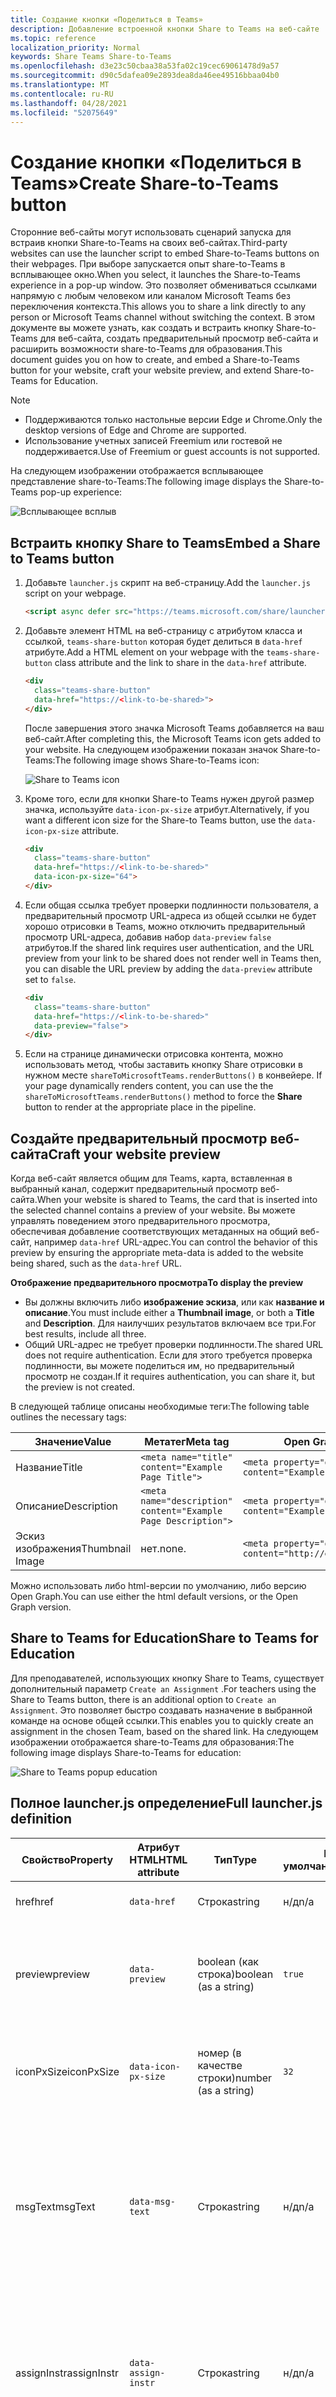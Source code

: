 ```yaml
---
title: Создание кнопки «Поделиться в Teams»
description: Добавление встроенной кнопки Share to Teams на веб-сайте
ms.topic: reference
localization_priority: Normal
keywords: Share Teams Share-to-Teams
ms.openlocfilehash: d3e23c50cbaa38a53fa02c19cec69061478d9a57
ms.sourcegitcommit: d90c5dafea09e2893dea8da46ee49516bbaa04b0
ms.translationtype: MT
ms.contentlocale: ru-RU
ms.lasthandoff: 04/28/2021
ms.locfileid: "52075649"
---
```

# <a name="create-share-to-teams-button"></a><span data-ttu-id="efd3b-104">Создание кнопки «Поделиться в Teams»</span><span class="sxs-lookup"><span data-stu-id="efd3b-104">Create Share-to-Teams button</span></span>

<span data-ttu-id="efd3b-105">Сторонние веб-сайты могут использовать сценарий запуска для встраив кнопки Share-to-Teams на своих веб-сайтах.</span><span class="sxs-lookup"><span data-stu-id="efd3b-105">Third-party websites can use the launcher script to embed Share-to-Teams buttons on their webpages.</span></span> <span data-ttu-id="efd3b-106">При выборе запускается опыт share-to-Teams в всплывающее окно.</span><span class="sxs-lookup"><span data-stu-id="efd3b-106">When you select, it launches the Share-to-Teams experience in a pop-up window.</span></span> <span data-ttu-id="efd3b-107">Это позволяет обмениваться ссылками напрямую с любым человеком или каналом Microsoft Teams без переключения контекста.</span><span class="sxs-lookup"><span data-stu-id="efd3b-107">This allows you to share a link directly to any person or Microsoft Teams channel without switching the context.</span></span> <span data-ttu-id="efd3b-108">В этом документе вы можете узнать, как создать и встраить кнопку Share-to-Teams для веб-сайта, создать предварительный просмотр веб-сайта и расширить возможности share-to-Teams для образования.</span><span class="sxs-lookup"><span data-stu-id="efd3b-108">This document guides you on how to create, and embed a Share-to-Teams button for your website, craft your website preview, and extend Share-to-Teams for Education.</span></span>

> [!NOTE]
> * <span data-ttu-id="efd3b-109">Поддерживаются только настольные версии Edge и Chrome.</span><span class="sxs-lookup"><span data-stu-id="efd3b-109">Only the desktop versions of Edge and Chrome are supported.</span></span>
> * <span data-ttu-id="efd3b-110">Использование учетных записей Freemium или гостевой не поддерживается.</span><span class="sxs-lookup"><span data-stu-id="efd3b-110">Use of Freemium or guest accounts is not supported.</span></span>  

<span data-ttu-id="efd3b-111">На следующем изображении отображается всплывающее представление share-to-Teams:</span><span class="sxs-lookup"><span data-stu-id="efd3b-111">The following image displays the Share-to-Teams pop-up experience:</span></span>

![Всплывающее всплыв](~/assets/images/share-to-teams-popup.png)

## <a name="embed-a-share-to-teams-button"></a><span data-ttu-id="efd3b-113">Встраить кнопку Share to Teams</span><span class="sxs-lookup"><span data-stu-id="efd3b-113">Embed a Share to Teams button</span></span>

1. <span data-ttu-id="efd3b-114">Добавьте `launcher.js` скрипт на веб-страницу.</span><span class="sxs-lookup"><span data-stu-id="efd3b-114">Add the `launcher.js` script on your webpage.</span></span>

    ```html
    <script async defer src="https://teams.microsoft.com/share/launcher.js"></script>
    ```

1. <span data-ttu-id="efd3b-115">Добавьте элемент HTML на веб-страницу с атрибутом класса и ссылкой, `teams-share-button` которая будет делиться в `data-href` атрибуте.</span><span class="sxs-lookup"><span data-stu-id="efd3b-115">Add a HTML element on your webpage with the `teams-share-button` class attribute and the link to share in the `data-href` attribute.</span></span>

    ```html
    <div
      class="teams-share-button"
      data-href="https://<link-to-be-shared>">
    </div>
    ```

    <span data-ttu-id="efd3b-116">После завершения этого значка Microsoft Teams добавляется на ваш веб-сайт.</span><span class="sxs-lookup"><span data-stu-id="efd3b-116">After completing this, the Microsoft Teams icon gets added to your website.</span></span> <span data-ttu-id="efd3b-117">На следующем изображении показан значок Share-to-Teams:</span><span class="sxs-lookup"><span data-stu-id="efd3b-117">The following image shows Share-to-Teams icon:</span></span>

    ![Share to Teams icon](~/assets/icons/share-to-teams-icon.png)

1. <span data-ttu-id="efd3b-119">Кроме того, если для кнопки Share-to Teams нужен другой размер значка, используйте `data-icon-px-size` атрибут.</span><span class="sxs-lookup"><span data-stu-id="efd3b-119">Alternatively, if you want a different icon size for the Share-to Teams button, use the `data-icon-px-size` attribute.</span></span>

    ```html
    <div
      class="teams-share-button"
      data-href="https://<link-to-be-shared>"
      data-icon-px-size="64">
    </div>
    ```
1. <span data-ttu-id="efd3b-120">Если общая ссылка требует проверки подлинности пользователя, а предварительный просмотр URL-адреса из общей ссылки не будет хорошо отрисовки в Teams, можно отключить предварительный просмотр URL-адреса, добавив набор `data-preview` `false` атрибутов.</span><span class="sxs-lookup"><span data-stu-id="efd3b-120">If the shared link requires user authentication, and the URL preview from your link to be shared does not render well in Teams then, you can disable the URL preview by adding the `data-preview` attribute set to `false`.</span></span>

    ```html
    <div
      class="teams-share-button"
      data-href="https://<link-to-be-shared>"
      data-preview="false">
    </div>
    ```

1. <span data-ttu-id="efd3b-121">Если на странице динамически отрисовка контента, можно использовать метод, чтобы заставить кнопку Share отрисовки в нужном месте `shareToMicrosoftTeams.renderButtons()` в конвейере. </span><span class="sxs-lookup"><span data-stu-id="efd3b-121">If your page dynamically renders content, you can use the the `shareToMicrosoftTeams.renderButtons()` method to force the **Share** button to render at the appropriate place in the pipeline.</span></span>

## <a name="craft-your-website-preview"></a><span data-ttu-id="efd3b-122">Создайте предварительный просмотр веб-сайта</span><span class="sxs-lookup"><span data-stu-id="efd3b-122">Craft your website preview</span></span>

<span data-ttu-id="efd3b-123">Когда веб-сайт является общим для Teams, карта, вставленная в выбранный канал, содержит предварительный просмотр веб-сайта.</span><span class="sxs-lookup"><span data-stu-id="efd3b-123">When your website is shared to Teams, the card that is inserted into the selected channel contains a preview of your website.</span></span> <span data-ttu-id="efd3b-124">Вы можете управлять поведением этого предварительного просмотра, обеспечивая добавление соответствующих метаданных на общий веб-сайт, например `data-href` URL-адрес.</span><span class="sxs-lookup"><span data-stu-id="efd3b-124">You can control the behavior of this preview by ensuring the appropriate meta-data is added to the website being shared, such as the `data-href` URL.</span></span>  

<span data-ttu-id="efd3b-125">**Отображение предварительного просмотра**</span><span class="sxs-lookup"><span data-stu-id="efd3b-125">**To display the preview**</span></span>

* <span data-ttu-id="efd3b-126">Вы должны включить либо **изображение эскиза**, или как **название и** **описание**.</span><span class="sxs-lookup"><span data-stu-id="efd3b-126">You must include either a **Thumbnail image**, or both a **Title** and **Description**.</span></span> <span data-ttu-id="efd3b-127">Для наилучших результатов включаем все три.</span><span class="sxs-lookup"><span data-stu-id="efd3b-127">For best results, include all three.</span></span>
* <span data-ttu-id="efd3b-128">Общий URL-адрес не требует проверки подлинности.</span><span class="sxs-lookup"><span data-stu-id="efd3b-128">The shared URL does not require authentication.</span></span> <span data-ttu-id="efd3b-129">Если для этого требуется проверка подлинности, вы можете поделиться им, но предварительный просмотр не создан.</span><span class="sxs-lookup"><span data-stu-id="efd3b-129">If it requires authentication, you can share it, but the preview is not created.</span></span>

<span data-ttu-id="efd3b-130">В следующей таблице описаны необходимые теги:</span><span class="sxs-lookup"><span data-stu-id="efd3b-130">The following table outlines the necessary tags:</span></span>

|<span data-ttu-id="efd3b-131">Значение</span><span class="sxs-lookup"><span data-stu-id="efd3b-131">Value</span></span>|<span data-ttu-id="efd3b-132">Метатег</span><span class="sxs-lookup"><span data-stu-id="efd3b-132">Meta tag</span></span>| <span data-ttu-id="efd3b-133">Open Graph</span><span class="sxs-lookup"><span data-stu-id="efd3b-133">Open Graph</span></span>|
|----|----|----|
|<span data-ttu-id="efd3b-134">Название</span><span class="sxs-lookup"><span data-stu-id="efd3b-134">Title</span></span>|`<meta name="title" content="Example Page Title">`|`<meta property="og:title" content="Example Page Title">`|
|<span data-ttu-id="efd3b-135">Описание</span><span class="sxs-lookup"><span data-stu-id="efd3b-135">Description</span></span>|`<meta name="description" content="Example Page Description">`|`<meta property="og:description" content="Example Page Description">`|
|<span data-ttu-id="efd3b-136">Эскиз изображения</span><span class="sxs-lookup"><span data-stu-id="efd3b-136">Thumbnail Image</span></span>| <span data-ttu-id="efd3b-137">нет.</span><span class="sxs-lookup"><span data-stu-id="efd3b-137">none.</span></span> |`<meta property="og:image" content="http://example.com/image.jpg">`|

<span data-ttu-id="efd3b-138">Можно использовать либо html-версии по умолчанию, либо версию Open Graph.</span><span class="sxs-lookup"><span data-stu-id="efd3b-138">You can use either the html default versions, or the Open Graph version.</span></span>

## <a name="share-to-teams-for-education"></a><span data-ttu-id="efd3b-139">Share to Teams for Education</span><span class="sxs-lookup"><span data-stu-id="efd3b-139">Share to Teams for Education</span></span>

<span data-ttu-id="efd3b-140">Для преподавателей, использующих кнопку Share to Teams, существует дополнительный параметр `Create an Assignment` .</span><span class="sxs-lookup"><span data-stu-id="efd3b-140">For teachers using the Share to Teams button, there is an additional option to `Create an Assignment`.</span></span> <span data-ttu-id="efd3b-141">Это позволяет быстро создавать назначение в выбранной команде на основе общей ссылки.</span><span class="sxs-lookup"><span data-stu-id="efd3b-141">This enables you to quickly create an assignment in the chosen Team, based on the shared link.</span></span> <span data-ttu-id="efd3b-142">На следующем изображении отображается share-to-Teams для образования:</span><span class="sxs-lookup"><span data-stu-id="efd3b-142">The following image displays Share-to-Teams for education:</span></span> 

![Share to Teams popup education](~/assets/images/share-to-teams-popup-edu.png)

## <a name="full-launcherjs-definition"></a><span data-ttu-id="efd3b-144">Полное launcher.js определение</span><span class="sxs-lookup"><span data-stu-id="efd3b-144">Full launcher.js definition</span></span>

| <span data-ttu-id="efd3b-145">Свойство</span><span class="sxs-lookup"><span data-stu-id="efd3b-145">Property</span></span> | <span data-ttu-id="efd3b-146">Атрибут HTML</span><span class="sxs-lookup"><span data-stu-id="efd3b-146">HTML attribute</span></span> | <span data-ttu-id="efd3b-147">Тип</span><span class="sxs-lookup"><span data-stu-id="efd3b-147">Type</span></span> | <span data-ttu-id="efd3b-148">По умолчанию</span><span class="sxs-lookup"><span data-stu-id="efd3b-148">Default</span></span> | <span data-ttu-id="efd3b-149">Описание</span><span class="sxs-lookup"><span data-stu-id="efd3b-149">Description</span></span> |
| -------------- | ---------------------- | --------------------- | ------- | ---------------------------------------------------------------------- |
| <span data-ttu-id="efd3b-150">href</span><span class="sxs-lookup"><span data-stu-id="efd3b-150">href</span></span> | `data-href` | <span data-ttu-id="efd3b-151">Строка</span><span class="sxs-lookup"><span data-stu-id="efd3b-151">string</span></span> | <span data-ttu-id="efd3b-152">н/д</span><span class="sxs-lookup"><span data-stu-id="efd3b-152">n/a</span></span> | <span data-ttu-id="efd3b-153">Href контента для обмена.</span><span class="sxs-lookup"><span data-stu-id="efd3b-153">The href of the content to share.</span></span> |
| <span data-ttu-id="efd3b-154">preview</span><span class="sxs-lookup"><span data-stu-id="efd3b-154">preview</span></span> | `data-preview` | <span data-ttu-id="efd3b-155">boolean (как строка)</span><span class="sxs-lookup"><span data-stu-id="efd3b-155">boolean (as a string)</span></span> | `true` | <span data-ttu-id="efd3b-156">Следует ли показывать предварительный просмотр контента для обмена.</span><span class="sxs-lookup"><span data-stu-id="efd3b-156">Whether or not to show a preview of the content to share.</span></span> |
| <span data-ttu-id="efd3b-157">iconPxSize</span><span class="sxs-lookup"><span data-stu-id="efd3b-157">iconPxSize</span></span> | `data-icon-px-size` | <span data-ttu-id="efd3b-158">номер (в качестве строки)</span><span class="sxs-lookup"><span data-stu-id="efd3b-158">number (as a string)</span></span> | `32` | <span data-ttu-id="efd3b-159">Размер пикселей кнопки Share-to-Teams для отрисовки.</span><span class="sxs-lookup"><span data-stu-id="efd3b-159">The size in pixels of the Share-to-Teams button to render.</span></span> |
| <span data-ttu-id="efd3b-160">msgText</span><span class="sxs-lookup"><span data-stu-id="efd3b-160">msgText</span></span> | `data-msg-text` | <span data-ttu-id="efd3b-161">Строка</span><span class="sxs-lookup"><span data-stu-id="efd3b-161">string</span></span> | <span data-ttu-id="efd3b-162">н/д</span><span class="sxs-lookup"><span data-stu-id="efd3b-162">n/a</span></span> | <span data-ttu-id="efd3b-163">Текст по умолчанию должен быть вставлен перед ссылкой в поле для составить сообщение.</span><span class="sxs-lookup"><span data-stu-id="efd3b-163">Default Text to be inserted before the link in the message compose box.</span></span> <span data-ttu-id="efd3b-164">Максимальное число символов — 200.</span><span class="sxs-lookup"><span data-stu-id="efd3b-164">Maximum number of characters is 200.</span></span> |
| <span data-ttu-id="efd3b-165">assignInstr</span><span class="sxs-lookup"><span data-stu-id="efd3b-165">assignInstr</span></span> | `data-assign-instr` | <span data-ttu-id="efd3b-166">Строка</span><span class="sxs-lookup"><span data-stu-id="efd3b-166">string</span></span> | <span data-ttu-id="efd3b-167">н/д</span><span class="sxs-lookup"><span data-stu-id="efd3b-167">n/a</span></span> | <span data-ttu-id="efd3b-168">Текст по умолчанию, который будет вставлен в поле "Инструкции".</span><span class="sxs-lookup"><span data-stu-id="efd3b-168">Default Text to be inserted in the assignments "Instructions" field.</span></span> <span data-ttu-id="efd3b-169">Максимальное число символов — 200.</span><span class="sxs-lookup"><span data-stu-id="efd3b-169">Maximum number of characters is 200.</span></span> |
| <span data-ttu-id="efd3b-170">assignTitle</span><span class="sxs-lookup"><span data-stu-id="efd3b-170">assignTitle</span></span> | `data-assign-title` | <span data-ttu-id="efd3b-171">Строка</span><span class="sxs-lookup"><span data-stu-id="efd3b-171">string</span></span> | <span data-ttu-id="efd3b-172">н/д</span><span class="sxs-lookup"><span data-stu-id="efd3b-172">n/a</span></span> | <span data-ttu-id="efd3b-173">Текст по умолчанию, который будет вставлен в поле "Title".</span><span class="sxs-lookup"><span data-stu-id="efd3b-173">Default Text to be inserted in the assignments "Title" field.</span></span> <span data-ttu-id="efd3b-174">Максимальное число символов — 50.</span><span class="sxs-lookup"><span data-stu-id="efd3b-174">Maximum number of characters is 50.</span></span> |

### <a name="methods"></a><span data-ttu-id="efd3b-175">Методы</span><span class="sxs-lookup"><span data-stu-id="efd3b-175">Methods</span></span>

**`shareToMicrosoftTeams.renderButtons(options)`**

<span data-ttu-id="efd3b-176">`options` (необязательный): `{ elements?: HTMLElement[] }`</span><span class="sxs-lookup"><span data-stu-id="efd3b-176">`options` (optional): `{ elements?: HTMLElement[] }`</span></span>

<span data-ttu-id="efd3b-177">В настоящее время все кнопки обмена отрисовка на странице.</span><span class="sxs-lookup"><span data-stu-id="efd3b-177">Currently, all share buttons are rendered on the page.</span></span> <span data-ttu-id="efd3b-178">Если необязательный объект снабжен списком элементов, эти элементы `options` отрисовыются в кнопки share.</span><span class="sxs-lookup"><span data-stu-id="efd3b-178">If an optional `options` object is supplied with a list of elements, those elements are rendered into share buttons.</span></span>

### <a name="set-default-form-values"></a><span data-ttu-id="efd3b-179">Настройка значений форм по умолчанию</span><span class="sxs-lookup"><span data-stu-id="efd3b-179">Set default form values</span></span>

<span data-ttu-id="efd3b-180">Можно выбрать для набора значений по умолчанию для следующих полей в форме Share to Teams:</span><span class="sxs-lookup"><span data-stu-id="efd3b-180">You can select to set default values for the following fields on the Share to Teams form:</span></span>

* <span data-ttu-id="efd3b-181">Скажите что-нибудь об этом: `msgText`</span><span class="sxs-lookup"><span data-stu-id="efd3b-181">Say something about this: `msgText`</span></span>
* <span data-ttu-id="efd3b-182">Инструкции по назначению: `assignInstr`</span><span class="sxs-lookup"><span data-stu-id="efd3b-182">Assignment Instructions: `assignInstr`</span></span>
* <span data-ttu-id="efd3b-183">Название назначения: `assignTitle`</span><span class="sxs-lookup"><span data-stu-id="efd3b-183">Assignment Title: `assignTitle`</span></span>

#### <a name="example"></a><span data-ttu-id="efd3b-184">Пример</span><span class="sxs-lookup"><span data-stu-id="efd3b-184">Example</span></span>

 <span data-ttu-id="efd3b-185">Значения форм по умолчанию даются в следующем примере:</span><span class="sxs-lookup"><span data-stu-id="efd3b-185">Default form values are given in the following example:</span></span>

```html
<span
    class="teams-share-button"
    data-href="https://www.microsoft.com/education/products/teams"
    data-msg-text="Default Message"
    data-assign-title="Default Assignment Title"
    data-assign-instr="Default Assignment Instructions"
></span>
```

## <a name="see-also"></a><span data-ttu-id="efd3b-186">См. также</span><span class="sxs-lookup"><span data-stu-id="efd3b-186">See also</span></span>

[<span data-ttu-id="efd3b-187">Интеграция веб-приложений</span><span class="sxs-lookup"><span data-stu-id="efd3b-187">Integrate web apps</span></span>](~/samples/integrate-web-apps-overview.md)
